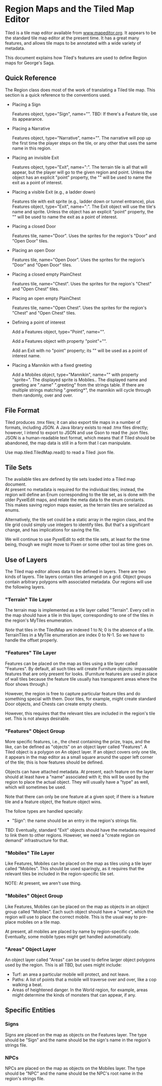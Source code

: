 # Region Maps and the Tiled Map Editor #

Tiled is a tile map editor available from www.mapeditor.org.  It appears
to be the standard tile map editor at the present time.  It has a great many 
features, and allows tile maps
to be annotated with a wide variety of metadata.

This document explains how Tiled's features are used to define Region maps
for George's Saga.

## Quick Reference ##

The Region class does most of the work of translating a Tiled tile map.  This
section is a quick reference to the conventions used.

* Placing a Sign

  Features object, type="Sign", name="<strings table name>".
  TBD: If there's a Feature tile, use its appearance.
  
* Placing a Narrative

  Features object, type="Narrative", name="<strings table name>".
  The narrative will pop up the first time the player steps on the
  tile, or any other that uses the same name in this region.
  
* Placing an invisible Exit

  Features object, type="Exit", name="<region>:<point>".  The terrain
  tile is all that will appear, but the player will go to the given 
  region and point.  Unless the object has an explicit "point" property,
  the "<region>" will be used to name the exit as a point of interest.
  
* Placing a visible Exit (e.g., a ladder down)

  Features tile with exit sprite (e.g., ladder down or tunnel entrance), 
  plus Features object, type="Exit", name="<region>:<point>".  The Exit
  object will use the tile's name and sprite.  Unless the object has an 
  explicit "point" property,
  the "<region>" will be used to name the exit as a point of interest.
  
* Placing a closed Door

  Features tile, name="Door".  Uses the sprites for the region's 
  "Door" and "Open Door" tiles.
  
* Placing an open Door

  Features tile, name="Open Door".  Uses the sprites for the region's
  "Door" and "Open Door" tiles.
  
* Placing a closed empty PlainChest

  Features tile, name="Chest".  Uses the sprites for the region's
  "Chest" and "Open Chest" tiles.
  
* Placing an open empty PlainChest

  Features tile, name="Open Chest".  Uses the sprites for the region's
  "Chest" and "Open Chest" tiles.
  
* Defining a point of interest

  Add a Features object, type="Point", name="<point>".
   
  Add a Features object with property "point"="<point>".
  
  Add an Exit with no "point" property; its "<region>" will be used
  as a point of interest name.

* Placing a Mannikin with a fixed greeting

  Add a Mobiles object, type="Mannikin", name="<name>" with property
  "sprite=<spriteConstant>".  The displayed sprite is Mobiles.<spriteConstant>.
  The displayed name and greeting are "<name>.name" "<name>.greeting" 
  from the strings table.  If there are multiple strings matching
  "<name>.greeting*", the mannikin will cycle through them randomly,
  over and over.


## File Format ##

Tiled produces .tmx files; it can also export tile maps in a number of
formats, including JSON.  A Java library exists to read .tmx files directly;
however, I intend to export to JSON and use Gson to read the .json files.
JSON is a human-readable text format, which means that if Tiled should be
abandoned, the map data is still in a form that I can manipulate.

Use map.tiled.TiledMap.read() to read a Tiled .json file.

## Tile Sets ##

The available tiles are defined by tile sets loaded into a Tiled map document.  
At present no metadata is required for the individual tiles; instead, the 
region will define an Enum corresponding to the tile set, as is done with the 
older PyxelEdit maps, and relate the meta data to the enum constants.  
This makes saving region maps easier, as the terrain tiles are serialized as 
enums.

Alternatively, the tile set could be a static array in the region class, and
the tile grid could simply use integers to identify tiles.  But that's a 
significant change, and has implications for saving the file.

We will continue to use PyxelEdit to edit the tile sets, at least for the
time being, though we might move to Pixen or some other tool as time goes on.

## Use of Layers ##

The Tiled map editor allows data to be defined in layers.  There are two kinds
of layers.  Tile layers contain tiles arranged on a grid.  Object groups 
contain arbitrary polygons with associated metadata.  Our regions will use
the following layers.

### "Terrain" Tile Layer ###

The terrain map is implemented as a tile layer called "Terrain".  Every
cell in the map should have a tile in this layer, corresponding to one
of the tiles in the region's MyTiles enumeration.  

*Note* that tiles in the TiledMap are indexed 1 to N; 0 is the absence of 
a tile.  TerrainTiles in a MyTile enumeration are index 0 to N-1.  So we have
to handle the offset properly.

### "Features" Tile Layer ###

Features can be placed on the map as tiles using a tile layer called 
"Features".  By default, all such tiles will create Furniture objects:
impassable features that are only present for looks.  (Furniture features
are used in place of wall tiles because the feature tile usually has 
transparent areas where the floor shows through.)

However, the region is free to capture particular feature tiles and do
something special with them.  Door tiles, for example, might create
standard Door objects, and Chests can create empty chests.

However, this requires that the relevant tiles are included in the 
region's tile set.  This is not always desirable.

### "Features" Object Group ###

More specific features, i.e., the chest containing the prize, traps, and
the like, can be defined as "objects" on an object layer called
"Features".  A Tiled object is a polygon on 
An object layer.  If an object covers only one tile, it appears in the
map editor as a small square around the upper left corner of the tile;
this is how features should be defined.

Objects can have attached metadata.  At present, each feature on the layer
should at least have a "name" associated with it; this will be used by
the region to place the actual object.  They will usually have a "type"
as well, which will sometimes be used.

Note that there can only be one feature at a given spot; if there is a
feature tile and a feature object, the feature object wins.

The follow types are handled specially:

* "Sign": the name should be an entry in the region's strings file.

TBD: Eventually, standard "Exit" objects should have the metadata required
to link them to other regions.  However, we need a "create region on demand"
infrastructure for that.

### "Mobiles" Tile Layer ###

Like Features, Mobiles can be placed on the map as tiles using a tile layer 
called "Mobiles".  This should be used sparingly, as it requires that the 
relevant tiles be included in the region-specific tile set.

NOTE: At present, we aren't use thing.

### "Mobiles" Object Group ###

Like Features, Mobiles can be placed on the map as objects in an object
group called "Mobiles".  Each such object should have a "name", which the
region will use to place the correct mobile.  This is the usual way to
pre-place mobiles on a tile map.

At present, all mobiles are placed by name by region-specific code.
Eventually, some mobile types might get handled automatically.

### "Areas" Object Layer ###

An object layer called "Areas" can be used to define larger object polygons
used by the region.  This is all TBD, but uses might include:

* Turf: an area a particular mobile will protect, and not leave.
* Paths: A list of points that a mobile will traverse over and over, like
  a cop walking a beat.
* Areas of heightened danger.  In the World region, for example, areas 
  might determine the kinds of monsters that can appear, if any.
  
## Specific Entities ##

### Signs ###

Signs are placed on the map as objects on the Features layer.  The type should
be "Sign" and the name should be the sign's name in the region's strings file.

### NPCs ###

NPCs are placed on the map as objects on the Mobiles layer.  The type should be
"NPC" and the name should be the NPC's root name in the region's strings file.
